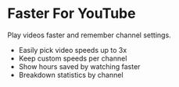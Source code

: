 # Faster For YouTube
Play videos faster and remember channel settings.
- Easily pick video speeds up to 3x
- Keep custom speeds per channel
- Show hours saved by watching faster
- Breakdown statistics by channel
